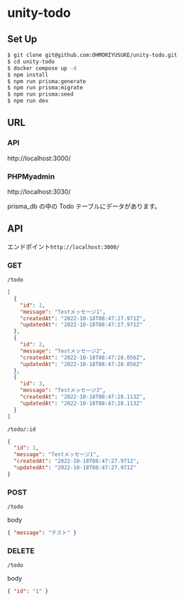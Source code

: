 # unity-todo

## Set Up

```sh
$ git clone git@github.com:OHMORIYUSUKE/unity-todo.git
$ cd unity-todo
$ docker compose up -d
$ npm install
$ npm run prisma:generate
$ npm run prisma:migrate
$ npm run prisma:seed
$ npm run dev
```

## URL

### API

http://localhost:3000/

### PHPMyadmin

http://localhost:3030/

prisma_db の中の Todo テーブルにデータがあります。

## API

エンドポイント`http://localhost:3000/`

### GET

`/todo`

```json
[
  {
    "id": 1,
    "message": "Testメッセージ1",
    "createdAt": "2022-10-18T08:47:27.971Z",
    "updatedAt": "2022-10-18T08:47:27.971Z"
  },
  {
    "id": 2,
    "message": "Testメッセージ2",
    "createdAt": "2022-10-18T08:47:28.056Z",
    "updatedAt": "2022-10-18T08:47:28.056Z"
  },
  {
    "id": 3,
    "message": "Testメッセージ3",
    "createdAt": "2022-10-18T08:47:28.113Z",
    "updatedAt": "2022-10-18T08:47:28.113Z"
  }
]
```

`/todo/:id`

```json
{
  "id": 1,
  "message": "Testメッセージ1",
  "createdAt": "2022-10-18T08:47:27.971Z",
  "updatedAt": "2022-10-18T08:47:27.971Z"
}
```

### POST

`/todo`

body

```json
{ "message": "テスト" }
```

### DELETE

`/todo`

body

```json
{ "id": "1" }
```
